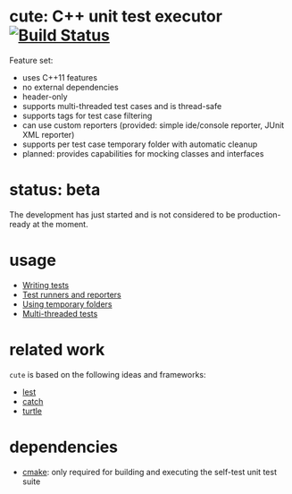 cute: C++ unit test executor [![Build Status](https://travis-ci.org/Kosta-Github/cute.png)](https://travis-ci.org/Kosta-Github/cute)
============================

Feature set:
- uses C++11 features
- no external dependencies
- header-only
- supports multi-threaded test cases and is thread-safe
- supports tags for test case filtering
- can use custom reporters (provided: simple ide/console reporter, JUnit XML reporter)
- supports per test case temporary folder with automatic cleanup
- planned: provides capabilities for mocking classes and interfaces


status: beta
============

The development has just started and is not considered to be production-ready at the moment.


usage
=====

- [Writing tests](docs/writing_tests.md)
- [Test runners and reporters](docs/test_runners_and_reporters.md)
- [Using temporary folders](docs/temp_folders.md)
- [Multi-threaded tests](docs/multi_threaded_tests.md)


related work
============

`cute` is based on the following ideas and frameworks:
- [lest](https://github.com/martinmoene/lest)
- [catch](https://github.com/philsquared/Catch)
- [turtle](http://turtle.sourceforge.net/)


dependencies
============

- [cmake](http://cmake.org/): only required for building and executing the self-test unit test suite
